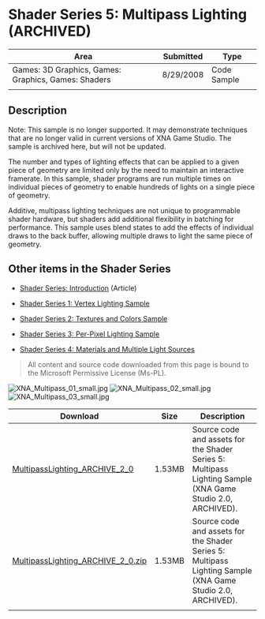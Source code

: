 # Shader Series 5: Multipass Lighting (ARCHIVED)

|Area|Submitted|Type|
|-|-|-|
Games: 3D Graphics, Games: Graphics, Games: Shaders|8/29/2008|Code Sample
||||

## Description

Note: This sample is no longer supported. It may demonstrate techniques that are no longer valid in current versions of XNA Game Studio. The sample is archived here, but will not be updated.

The number and types of lighting effects that can be applied to a given piece of geometry are limited only by the need to maintain an interactive framerate. In this sample, shader programs are run multiple times on individual pieces of geometry to enable hundreds of lights on a single piece of geometry.

Additive, multipass lighting techniques are not unique to programmable shader hardware, but shaders add additional flexibility in batching for performance. This sample uses blend states to add the effects of individual draws to the back buffer, allowing multiple draws to light the same piece of geometry.

## Other items in the Shader Series

* [Shader Series: Introduction](https://github.com/simondarksidej/XNAGameStudio/wiki/Shader_Series_Introduction) (Article)

* [Shader Series 1: Vertex Lighting Sample](https://github.com/simondarksidej/XNAGameStudio/wiki/Shader_Series_1_Vertex_Lighting)

* [Shader Series 2: Textures and Colors Sample](https://github.com/simondarksidej/XNAGameStudio/wiki/Shader_Series_2_Textures_and_Colors)

* [Shader Series 3: Per-Pixel Lighting Sample](https://github.com/simondarksidej/XNAGameStudio/wiki/Shader_Series_3_Per-Pixel_Lighting)

* [Shader Series 4: Materials and Multiple Light Sources](https://github.com/simondarksidej/XNAGameStudio/wiki/Shader_Series_4_Materials_and_Multiple_Light_Sources)

> All content and source code downloaded from this page is bound to the Microsoft Permissive License (Ms-PL).

![XNA_Multipass_01_small.jpg](https://github.com/simondarksidej/XNAGameStudio/blob/archive/Images/XNA_Multipass_01_small.jpg?raw=true)
![XNA_Multipass_02_small.jpg](https://github.com/simondarksidej/XNAGameStudio/blob/archive/Images/XNA_Multipass_02_small.jpg?raw=true)
![XNA_Multipass_03_small.jpg](https://github.com/simondarksidej/XNAGameStudio/blob/archive/Images/XNA_Multipass_03_small.jpg?raw=true)

Download | Size | Description
---|---|---|
[MultipassLighting_ARCHIVE_2_0](https://github.com/simondarksidej/XNAGameStudio/tree/archive/Samples/MultipassLighting_ARCHIVE_2_0) | 1.53MB | Source code and assets for the Shader Series 5: Multipass Lighting Sample (XNA Game Studio 2.0, ARCHIVED).
[MultipassLighting_ARCHIVE_2_0.zip](https://github.com/simondarksidej/XNAGameStudioZips/raw/zips/MultipassLighting_ARCHIVE_2_0.zip) | 1.53MB | Source code and assets for the Shader Series 5: Multipass Lighting Sample (XNA Game Studio 2.0, ARCHIVED).
||||
